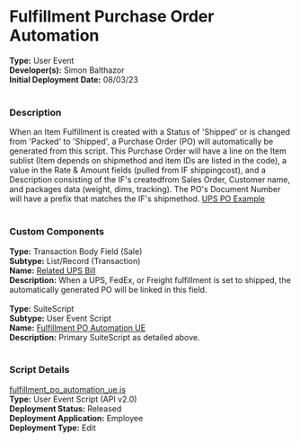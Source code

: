 # Fulfillment Purchase Order Automation
**Type:** User Event\
**Developer(s):** Simon Balthazor\
**Initial Deployment Date:** 08/03/23
<br><br>
### Description
When an Item Fulfillment is created with a Status of 'Shipped' or is changed from 'Packed' to 'Shipped', a Purchase Order (PO) will automatically be generated from this script. This Purchase Order will have a line on the Item sublist (Item depends on shipmethod and item IDs are listed in the code), a value in the Rate & Amount fields (pulled from IF shippingcost), and a Description consisting of the IF's createdfrom Sales Order, Customer name, and packages data (weight, dims, tracking). The PO's Document Number will have a prefix that matches the IF's shipmethod. [UPS PO Example](https://5233917.app.netsuite.com/app/accounting/transactions/purchord.nl?id=695074)
<br><br>
### Custom Components
**Type:** Transaction Body Field (Sale)\
**Subtype:** List/Record (Transaction)\
**Name:** [Related UPS Bill](https://5233917.app.netsuite.com/app/common/custom/bodycustfield.nl?id=4795)\
**Description:** When a UPS, FedEx, or Freight fulfillment is set to shipped, the automatically generated PO will be linked in this field.
<br><br>
**Type:** SuiteScript\
**Subtype:** User Event Script\
**Name:** [Fulfillment PO Automation UE](https://5233917.app.netsuite.com/app/common/scripting/script.nl?id=1439)\
**Description:** Primary SuiteScript as detailed above.
<br><br>
### Script Details
[fulfillment_po_automation_ue.js](fulfillment_po_automation_ue.js)\
**Type:** User Event Script (API v2.0)\
**Deployment Status:** Released\
**Deployment Application:** Employee\
**Deployment Type:** Edit
